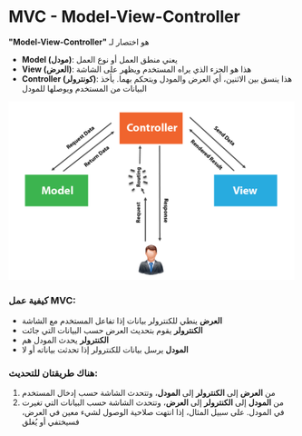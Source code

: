 # MVC - Model-View-Controller

**"Model-View-Controller"** هو اختصار لـ

- **Model (مودل)**: يعني منطق العمل أو نوع العمل
- **View (العرض)**: هذا هو الجزء الذي يراه المستخدم ويظهر على الشاشة
- **Controller (كونترولر)**: هذا ينسق بين الاثنين، أي العرض والمودل ويتحكم بهما. يأخذ البيانات من المستخدم ويوصلها للمودل

![مثال توضيحي](https://github.com/MustafaPG/My-Projects/blob/main/Topics/pic/mvc.png)

### كيفية عمل MVC:
- **العرض** ينطي للكنترولر بيانات إذا تفاعل المستخدم مع الشاشة
- **الكنترولر** يقوم بتحديث العرض حسب البيانات التي جائت
- **الكنترولر** يحدث المودل هم
- **المودل** يرسل بيانات للكنترولر إذا تحدثت بياناته أو لا

### هناك طريقتان للتحديث:
1. من **العرض** إلى **الكنترولر** إلى **المودل**، وتتحدث الشاشة حسب إدخال المستخدم
2. من **المودل** إلى **الكنترولر** إلى **العرض**، وتتحدث الشاشة حسب البيانات التي تغيرت في المودل. على سبيل المثال، إذا انتهت صلاحية الوصول لشيء معين في العرض، فسيختفي أو يُغلق